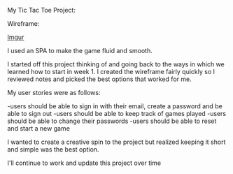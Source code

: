 My Tic Tac Toe Project:


Wireframe:

[Imgur](http://i.imgur.com/1Oj3Nlk.png)



I used an SPA to make the game fluid and smooth.


I started off this project thinking of and going back to the ways in which we learned how to start in week 1. I created the wireframe fairly quickly so I reviewed notes and picked the best options that worked for me.

My user stories were as follows:

-users should be able to sign in with their email, create a password and be able to sign out
-users should be able to keep track of games played
-users should be able to change their passwords
-users should be able to reset and start a new game

I wanted to create a creative spin to the project but realized keeping it short and simple was the best option.

I'll continue to work and update this project over time
